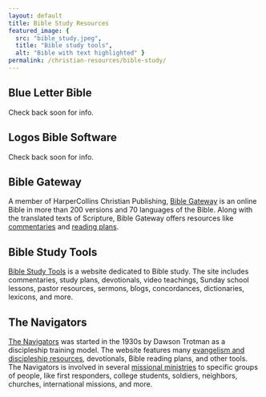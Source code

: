 ```yaml
---
layout: default
title: Bible Study Resources
featured_image: {
  src: "bible_study.jpeg",
  title: "Bible study tools",
  alt: "Bible with text highlighted" }
permalink: /christian-resources/bible-study/
---
```


## Blue Letter Bible

Check back soon for info.

## Logos Bible Software

Check back soon for info.

## Bible Gateway

A member of HarperCollins Christian Publishing, [Bible Gateway](https://www.biblegateway.com/) is an online Bible in more than 200 versions and 70 languages of the Bible. Along with the translated texts of Scripture, Bible Gateway offers resources like [commentaries](https://www.biblegateway.com/resources/commentaries/) and [reading plans](https://www.biblegateway.com/reading-plans/).

## Bible Study Tools

[Bible Study Tools](https://www.biblestudytools.com/) is a website dedicated to Bible study. The site includes commentaries, study plans, devotionals, video teachings, Sunday school lessons, pastor resources, sermons, blogs, concordances, dictionaries, lexicons, and more.

## The Navigators

[The Navigators](https://www.navigators.org/) was started in the 1930s by Dawson Trotman as a discipleship training model. The website features many [evangelism and discipleship resources](https://www.navigators.org/topic/evangelism/?post_type=resource), devotionals, Bible reading plans, and other tools. The Navigators is involved in several [missional ministries](https://www.navigators.org/mission/) to specific groups of people, like first responders, college students, soldiers, neighbors, churches, international missions, and more.